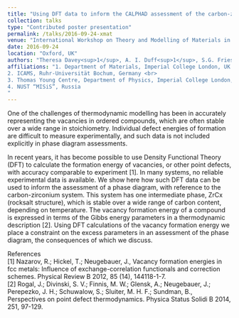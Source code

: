 ```yaml
---
title: "Using DFT data to inform the CALPHAD assessment of the carbon-zirconium phase diagram"
collection: talks
type: "Contributed poster presentation"
permalink: /talks/2016-09-24-xmat
venue: "International Workshop on Theory and Modelling of Materials in Extreme Environments"
date: 2016-09-24
location: "Oxford, UK"
authors: "Theresa Davey<sup>1</sup>, A. I. Duff<sup>1</sup>, S.G. Fries<sup>2</sup>, M.W. Finnis<sup>1,3</sup>"
affiliations: "1. Department of Materials, Imperial College London, UK <br>
2. ICAMS, Ruhr-Universität Bochum, Germany <br>
3. Thomas Young Centre, Department of Physics, Imperial College London, UK <br>
4. NUST “MISiS”, Russia
"
---
```

One of the challenges of thermodynamic modelling has been in accurately representing the vacancies in ordered compounds, which are often stable over a wide range in stoichiometry. Individual defect energies of formation are difficult to measure experimentally, and such data is not included explicitly in phase diagram assessments. 

In recent years, it has become possible to use Density Functional Theory (DFT) to calculate the formation energy of vacancies, or other point defects, with accuracy comparable to experiment [1].  In many systems, no reliable experimental data is available. We show here how such DFT data can be used to inform the assessment of a phase diagram, with reference to the carbon-zirconium system. This system has one intermediate phase, ZrCx (rocksalt structure), which is stable over a wide range of carbon content, depending on temperature.
The vacancy formation energy of a compound is expressed in terms of the Gibbs energy parameters in a thermodynamic description [2]. Using DFT calculations of the vacancy formation energy we place a constraint on the excess parameters in an assessment of the phase diagram, the consequences of which we discuss.

References  
[1]	Nazarov, R.; Hickel, T.; Neugebauer, J., Vacancy formation energies in fcc metals: Influence of exchange-correlation functionals and correction schemes. Physical Review B 2012, 85 (14), 144118-1-7.  
[2]	Rogal, J.; Divinski, S. V.; Finnis, M. W.; Glensk, A.; Neugebauer, J.; Perepezko, J. H.; Schuwalow, S.; Sluiter, M. H. F.; Sundman, B., Perspectives on point defect thermodynamics. Physica Status Solidi B 2014, 251, 97-129.   


